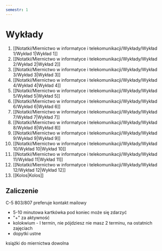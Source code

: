 ```yaml
---
semestr: 1
---
```


# Wykłady
1. [[Notatki/Miernictwo w informatyce i telekomunikacji/Wykłady/Wykład 1/Wykład 1|Wykład 1]]
2. [[Notatki/Miernictwo w informatyce i telekomunikacji/Wykłady/Wykład 2/Wykład 2|Wykład 2]]
3. [[Notatki/Miernictwo w informatyce i telekomunikacji/Wykłady/Wykład 3/Wykład 3|Wykład 3]]
4. [[Notatki/Miernictwo w informatyce i telekomunikacji/Wykłady/Wykład 4/Wykład 4|Wykład 4]]
5. [[Notatki/Miernictwo w informatyce i telekomunikacji/Wykłady/Wykład 5/Wykład 5|Wykład 5]]
6. [[Notatki/Miernictwo w informatyce i telekomunikacji/Wykłady/Wykład 6/Wykład 6|Wykład 6]]
7. [[Notatki/Miernictwo w informatyce i telekomunikacji/Wykłady/Wykład 7/Wykład 7|Wykład 7]]
8. [[Notatki/Miernictwo w informatyce i telekomunikacji/Wykłady/Wykład 8/Wykład 8|Wykład 8]]
9. [[Notatki/Miernictwo w informatyce i telekomunikacji/Wykłady/Wykład 9/Wykład 9|Wykład 9]]
10. [[Notatki/Miernictwo w informatyce i telekomunikacji/Wykłady/Wykład 10/Wykład 10|Wykład 10]]
11. [[Notatki/Miernictwo w informatyce i telekomunikacji/Wykłady/Wykład 11/Wykład 11|Wykład 11]]
12. [[Notatki/Miernictwo w informatyce i telekomunikacji/Wykłady/Wykład 12/Wykład 12|Wykład 12]]
13. [[Kolos|Kolos]]

## Zaliczenie
C-5 803/807
preferuje kontakt mailowy

- 5-10 minutowa kartkówka pod koniec może się zdarzyć
- "+" za aktywność
- kolokwium - I termin, nie pójdziesz nie masz 2 terminu, na ostatnich zajęciach
- dopytki ustne

książki do miernictwa dowolna
